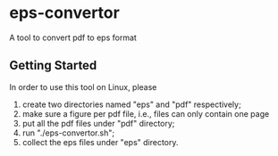 # eps-convertor
A tool to convert pdf to eps format

## Getting Started
In order to use this tool on Linux, please
1. create two directories named "eps" and "pdf" respectively;
2. make sure a figure per pdf file, i.e., files can only contain one page
3. put all the pdf files under "pdf" directory;
4. run "./eps-convertor.sh";
5. collect the eps files under "eps" directory.
